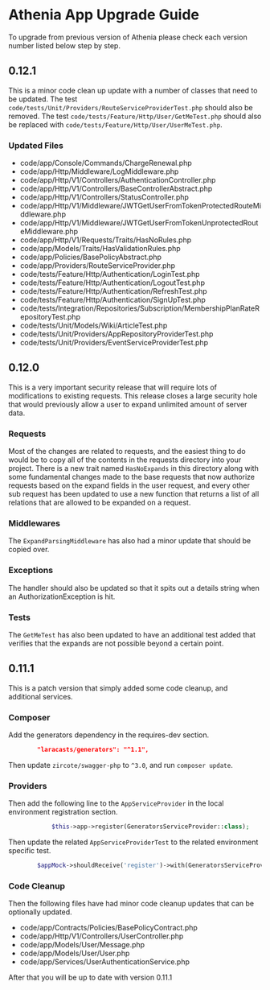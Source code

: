 # Athenia App Upgrade Guide

To upgrade from previous version of Athenia please check each version number listed below step by step.

## 0.12.1

This is a minor code clean up update with a number of classes that need to be updated. The test `code/tests/Unit/Providers/RouteServiceProviderTest.php` should also be removed. The test `code/tests/Feature/Http/User/GetMeTest.php` should also be replaced with `code/tests/Feature/Http/User/UserMeTest.php`.

### Updated Files

* code/app/Console/Commands/ChargeRenewal.php
* code/app/Http/Middleware/LogMiddleware.php
* code/app/Http/V1/Controllers/AuthenticationController.php
* code/app/Http/V1/Controllers/BaseControllerAbstract.php
* code/app/Http/V1/Controllers/StatusController.php
* code/app/Http/V1/Middleware/JWTGetUserFromTokenProtectedRouteMiddleware.php
* code/app/Http/V1/Middleware/JWTGetUserFromTokenUnprotectedRouteMiddleware.php
* code/app/Http/V1/Requests/Traits/HasNoRules.php
* code/app/Models/Traits/HasValidationRules.php
* code/app/Policies/BasePolicyAbstract.php
* code/app/Providers/RouteServiceProvider.php
* code/tests/Feature/Http/Authentication/LoginTest.php
* code/tests/Feature/Http/Authentication/LogoutTest.php
* code/tests/Feature/Http/Authentication/RefreshTest.php
* code/tests/Feature/Http/Authentication/SignUpTest.php
* code/tests/Integration/Repositories/Subscription/MembershipPlanRateRepositoryTest.php
* code/tests/Unit/Models/Wiki/ArticleTest.php
* code/tests/Unit/Providers/AppRepositoryProviderTest.php
* code/tests/Unit/Providers/EventServiceProviderTest.php

## 0.12.0

This is a very important security release that will require lots of modifications to existing requests. This release closes a large security hole that would previously allow a user to expand unlimited amount of server data.

### Requests 
 
Most of the changes are related to requests, and the easiest thing to do would be to copy all of the contents in the requests directory into your project. There is a new trait named `HasNoExpands` in this directory along with some fundamental changes made to the base requests that now authorize requests based on the expand fields in the user request, and every other sub request has been updated to use a new function that returns a list of all relations that are allowed to be expanded on a request.

### Middlewares

The `ExpandParsingMiddleware` has also had a minor update that should be copied over.

### Exceptions

The handler should also be updated so that it spits out a details string when an AuthorizationException is hit.

### Tests

The `GetMeTest` has also been updated to have an additional test added that verifies that the expands are not possible beyond a certain point.

## 0.11.1

This is a patch version that simply added some code cleanup, and additional services.

### Composer

Add the generators dependency in the requires-dev section.

```json
        "laracasts/generators": "^1.1",
```

Then update `zircote/swagger-php` to `^3.0`, and run `composer update`.

### Providers

Then add the following line to the `AppServiceProvider` in the local environment registration section.

```php
            $this->app->register(GeneratorsServiceProvider::class);
```

Then update the related `AppServiceProviderTest` to the related environment specific test.

```php
        $appMock->shouldReceive('register')->with(GeneratorsServiceProvider::class);
```

### Code Cleanup

Then the following files have had minor code cleanup updates that can be optionally updated.

* code/app/Contracts/Policies/BasePolicyContract.php
* code/app/Http/V1/Controllers/UserController.php
* code/app/Models/User/Message.php
* code/app/Models/User/User.php
* code/app/Services/UserAuthenticationService.php

After that you will be up to date with version 0.11.1